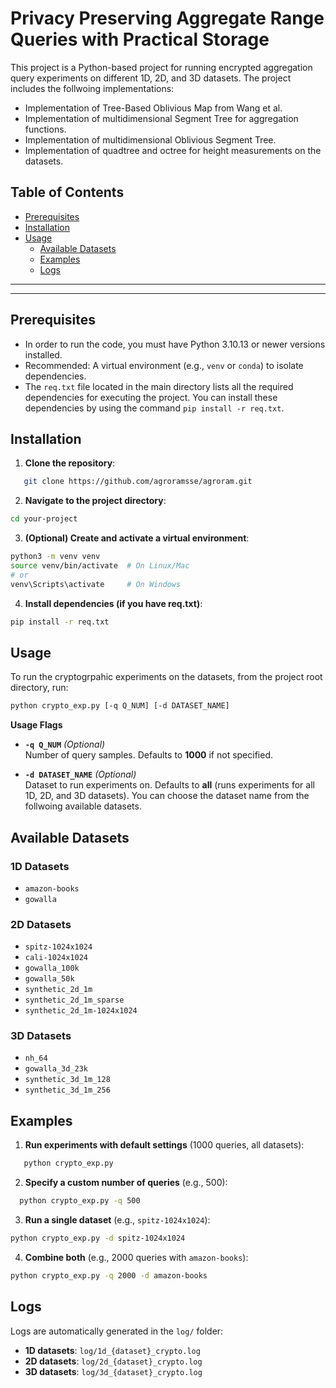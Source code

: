 # Privacy Preserving Aggregate Range Queries with Practical Storage
This project is a Python-based project for running encrypted aggregation query experiments on different 1D, 2D, and 3D datasets. The project includes the follwoing implementations:  

- Implementation of Tree-Based Oblivious Map from Wang et al.
- Implementation of multidimensional Segment Tree for aggregation functions.
- Implementation of multidimensional Oblivious Segment Tree.
- Implementation of quadtree and octree for height measurements on the datasets.


## Table of Contents

<!-- - [Overview](#overview) -->
- [Prerequisites](#prerequisites)
- [Installation](#installation)<!-- - [Project Structure](#project-structure) -->
- [Usage](#usage)
  - [Available Datasets](#available-datasets)
  - [Examples](#examples)
  - [Logs](#logs)

---


---

## Prerequisites

- In order to run the code, you must have Python 3.10.13 or newer versions installed. <br />
- Recommended: A virtual environment (e.g., `venv` or `conda`) to isolate dependencies.
- The `req.txt` file located in the main directory lists all the required dependencies for executing the project. You can install these dependencies by using the command `pip install -r req.txt`.


## Installation
1. **Clone the repository**:
```bash
   git clone https://github.com/agroramsse/agroram.git
```

2. **Navigate to the project directory**:
```bash
cd your-project
```

3. **(Optional) Create and activate a virtual environment**:
```bash
python3 -m venv venv
source venv/bin/activate  # On Linux/Mac
# or
venv\Scripts\activate     # On Windows
```

4. **Install dependencies (if you have req.txt)**:
```bash
pip install -r req.txt
```

## Usage
To run the cryptogrpahic experiments on the datasets, from the project root directory, run:
```bash
python crypto_exp.py [-q Q_NUM] [-d DATASET_NAME] 
```
**Usage Flags**

- **`-q Q_NUM`** *(Optional)*  
  Number of query samples. Defaults to **1000** if not specified.

- **`-d DATASET_NAME`** *(Optional)*  
  Dataset to run experiments on. Defaults to **all** (runs experiments for all 1D, 2D, and 3D datasets). You can choose the dataset name from the follwoing available datasets. 

## Available Datasets

### 1D Datasets
- `amazon-books`
- `gowalla`

### 2D Datasets
- `spitz-1024x1024`
- `cali-1024x1024`
- `gowalla_100k`
- `gowalla_50k`
- `synthetic_2d_1m`
- `synthetic_2d_1m_sparse`
- `synthetic_2d_1m-1024x1024`

### 3D Datasets
- `nh_64`
- `gowalla_3d_23k`
- `synthetic_3d_1m_128`
- `synthetic_3d_1m_256`

## Examples

1. **Run experiments with default settings** (1000 queries, all datasets):
```bash
   python crypto_exp.py
```

2. **Specify a custom number of queries** (e.g., 500):
```bash
  python crypto_exp.py -q 500
```
3. **Run a single dataset** (e.g., `spitz-1024x1024`):
```bash
python crypto_exp.py -d spitz-1024x1024
```

4. **Combine both** (e.g., 2000 queries with `amazon-books`):
```bash
python crypto_exp.py -q 2000 -d amazon-books
```

## Logs

Logs are automatically generated in the `log/` folder:

- **1D datasets**: `log/1d_{dataset}_crypto.log`
- **2D datasets**: `log/2d_{dataset}_crypto.log`
- **3D datasets**: `log/3d_{dataset}_crypto.log`


